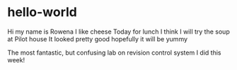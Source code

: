 # hello-world
Hi my name is Rowena I like cheese
Today for lunch I think I will try the soup at Pilot house
It looked pretty good hopefully it will be yummy

The most fantastic, but confusing lab on revision control system I did this week!
